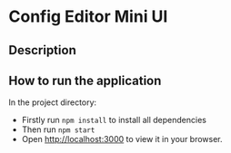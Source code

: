 # Config Editor Mini UI

## Description

## How to run the application

In the project directory:

- Firstly run `npm install` to install all dependencies
- Then run `npm start`
- Open [http://localhost:3000](http://localhost:3000) to view it in your browser.
